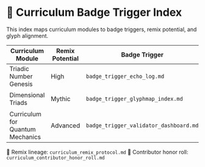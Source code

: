 # 📘 Curriculum Badge Trigger Index

This index maps curriculum modules to badge triggers, remix potential, and glyph alignment.

| Curriculum Module | Remix Potential | Badge Trigger | Glyph Theme |
|-------------------|------------------|----------------|-------------|
| Triadic Number Genesis | High | `badge_trigger_echo_log.md` | 🧠 Cognitive |
| Dimensional Triads | Mythic | `badge_trigger_glyphmap_index.md` | 🪐 Planetary |
| Curriculum for Quantum Mechanics | Advanced | `badge_trigger_validator_dashboard.md` | 🧬 Quantum |

🔗 Remix lineage: `curriculum_remix_protocol.md`
🔗 Contributor honor roll: `curriculum_contributor_honor_roll.md`
